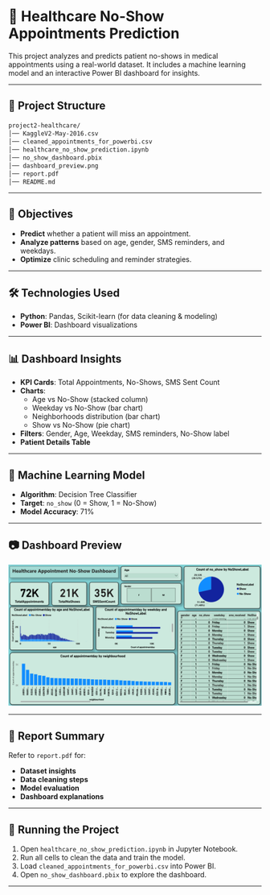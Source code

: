 # 🏥 Healthcare No-Show Appointments Prediction

This project analyzes and predicts patient no-shows in medical appointments using a real-world dataset. It includes a machine learning model and an interactive Power BI dashboard for insights.

---

## 📂 Project Structure

```
project2-healthcare/
│── KaggleV2-May-2016.csv
│── cleaned_appointments_for_powerbi.csv
│── healthcare_no_show_prediction.ipynb
│── no_show_dashboard.pbix
│── dashboard_preview.png
│── report.pdf
│── README.md
```

---

## 🎯 Objectives

- **Predict** whether a patient will miss an appointment.
- **Analyze patterns** based on age, gender, SMS reminders, and weekdays.
- **Optimize** clinic scheduling and reminder strategies.

---

## 🛠 Technologies Used

- **Python**: Pandas, Scikit-learn (for data cleaning & modeling)
- **Power BI**: Dashboard visualizations

---

## 📊 Dashboard Insights

- **KPI Cards**: Total Appointments, No-Shows, SMS Sent Count
- **Charts**:
  - Age vs No-Show (stacked column)
  - Weekday vs No-Show (bar chart)
  - Neighborhoods distribution (bar chart)
  - Show vs No-Show (pie chart)
- **Filters**: Gender, Age, Weekday, SMS reminders, No-Show label
- **Patient Details Table**

---

## 🤖 Machine Learning Model

- **Algorithm**: Decision Tree Classifier
- **Target**: `no_show` (0 = Show, 1 = No-Show)
- **Model Accuracy**: 71%

---

## 📷 Dashboard Preview

![Dashboard Preview](dashboard_preview.png)

---

## 📑 Report Summary

Refer to `report.pdf` for:
- **Dataset insights**
- **Data cleaning steps**
- **Model evaluation**
- **Dashboard explanations**

---

## 🚀 Running the Project

1. Open `healthcare_no_show_prediction.ipynb` in Jupyter Notebook.
2. Run all cells to clean the data and train the model.
3. Load `cleaned_appointments_for_powerbi.csv` into Power BI.
4. Open `no_show_dashboard.pbix` to explore the dashboard.

---

